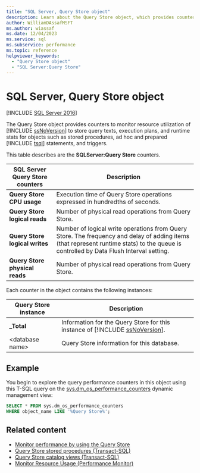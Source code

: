 ```yaml
---
title: "SQL Server, Query Store object"
description: Learn about the Query Store object, which provides counters to monitor resource usage of SQL Server to store query texts, execution plans and runtime stats.
author: WilliamDAssafMSFT
ms.author: wiassaf
ms.date: 12/04/2023
ms.service: sql
ms.subservice: performance
ms.topic: reference
helpviewer_keywords:
  - "Query Store object"
  - "SQL Server:Query Store"
---
```

# SQL Server, Query Store object

 [!INCLUDE [SQL Server 2016](../../includes/applies-to-version/sqlserver2016.md)]

The Query Store object provides counters to monitor resource utilization of [!INCLUDE [ssNoVersion](../../includes/ssnoversion-md.md)] to store query texts, execution plans, and runtime stats for objects such as stored procedures, ad hoc and prepared [!INCLUDE [tsql](../../includes/tsql-md.md)] statements, and triggers.  
  
This table describes are the **SQLServer:Query Store** counters.  
  
|SQL Server Query Store counters|Description|  
|-------------------------------------|-----------------|  
|**Query Store CPU usage**|Execution time of Query Store operations expressed in hundredths of seconds.|  
|**Query Store logical reads**|Number of physical read operations from Query Store.|  
|**Query Store logical writes**|Number of logical write operations from Query Store. The frequency and delay of adding items (that represent runtime stats) to the queue is controlled by Data Flush Interval setting.|  
|**Query Store physical reads**|Number of physical read operations from Query Store.|  
  
 Each counter in the object contains the following instances:  
  
|Query Store instance|Description|  
|--------------------------|-----------------|  
|**_Total**|Information for the Query Store for this instance of [!INCLUDE [ssNoVersion](../../includes/ssnoversion-md.md)].|  
|\<database name>|Query Store information for this database.|  

## Example

You begin to explore the query performance counters in this object using this T-SQL query on the [sys.dm_os_performance_counters](../system-dynamic-management-views/sys-dm-os-performance-counters-transact-sql.md) dynamic management view:

```sql
SELECT * FROM sys.dm_os_performance_counters
WHERE object_name LIKE '%Query Store%';
```  
  
## Related content

- [Monitor performance by using the Query Store](../performance/monitoring-performance-by-using-the-query-store.md)
- [Query Store stored procedures (Transact-SQL)](../system-stored-procedures/query-store-stored-procedures-transact-sql.md)
- [Query Store catalog views (Transact-SQL)](../system-catalog-views/query-store-catalog-views-transact-sql.md)
- [Monitor Resource Usage (Performance Monitor)](monitor-resource-usage-system-monitor.md)
